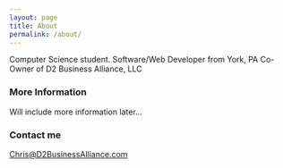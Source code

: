 ```yaml
---
layout: page
title: About
permalink: /about/
---
```


Computer Science student.
Software/Web Developer from York, PA
Co-Owner of D2 Business Alliance, LLC

### More Information

Will include more information later...

### Contact me

[Chris@D2BusinessAlliance.com](mailto:Chris@D2BusinessAlliance.com)
